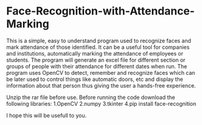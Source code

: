 # Face-Recognition-with-Attendance-Marking
This is a simple, easy to understand program used to recognize faces and mark attendance of those identified.
It can be a useful tool for companies and institutions, automatically marking the attendance of employees or students.
The program will generate an excel file for different section or groups of people with their attendance for different dates when run.
The program uses OpenCV to detect, remember and recognize faces which can be later used to control things like automatic doors, etc and display the information about 
that person thus giving the user a hands-free experience. 

Unzip the rar file before use. Before running the code download the following libraries: 
1.OpenCV 
2.numpy 
3.tkinter
4.pip install face-recognition

I hope this will be usefull to you.
